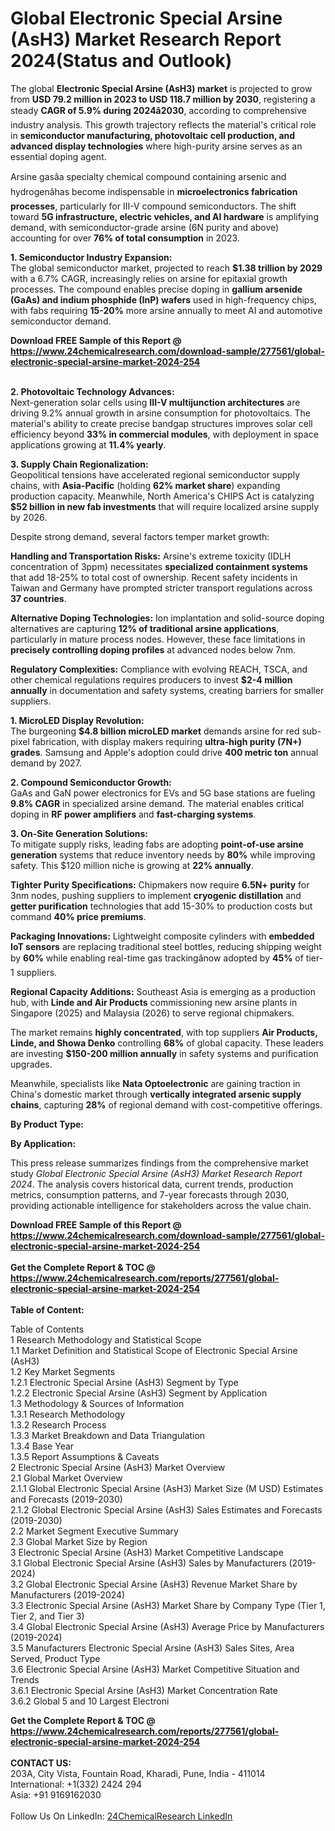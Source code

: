 <h1>Global Electronic Special Arsine (AsH3) Market Research Report 2024(Status and Outlook)</h1><p>The global <strong>Electronic Special Arsine (AsH3) market</strong> is projected to grow from <strong>USD 79.2 million in 2023 to USD 118.7 million by 2030</strong>, registering a steady <strong>CAGR of 5.9% during 2024â2030</strong>, according to comprehensive industry analysis. This growth trajectory reflects the material's critical role in <strong>semiconductor manufacturing, photovoltaic cell production, and advanced display technologies</strong> where high-purity arsine serves as an essential doping agent.</p><p>Arsine gasâa specialty chemical compound containing arsenic and hydrogenâhas become indispensable in <strong>microelectronics fabrication processes</strong>, particularly for III-V compound semiconductors. The shift toward <strong>5G infrastructure, electric vehicles, and AI hardware</strong> is amplifying demand, with semiconductor-grade arsine (6N purity and above) accounting for over <strong>76% of total consumption</strong> in 2023.</p><p><strong>1. Semiconductor Industry Expansion:</strong><br>
The global semiconductor market, projected to reach <strong>$1.38 trillion by 2029</strong> with a 6.7% CAGR, increasingly relies on arsine for epitaxial growth processes. The compound enables precise doping in <strong>gallium arsenide (GaAs) and indium phosphide (InP) wafers</strong> used in high-frequency chips, with fabs requiring <strong>15-20%</strong> more arsine annually to meet AI and automotive semiconductor demand.</p><div><b>Download FREE Sample of this Report @ 
            <a href="https://www.24chemicalresearch.com/download-sample/277561/global-electronic-special-arsine-market-2024-254">
            https://www.24chemicalresearch.com/download-sample/277561/global-electronic-special-arsine-market-2024-254</a></b></div><br><p><strong>2. Photovoltaic Technology Advances:</strong><br>
Next-generation solar cells using <strong>III-V multijunction architectures</strong> are driving 9.2% annual growth in arsine consumption for photovoltaics. The material's ability to create precise bandgap structures improves solar cell efficiency beyond <strong>33% in commercial modules</strong>, with deployment in space applications growing at <strong>11.4% yearly</strong>.</p><p><strong>3. Supply Chain Regionalization:</strong><br>
Geopolitical tensions have accelerated regional semiconductor supply chains, with <strong>Asia-Pacific</strong> (holding <strong>62% market share</strong>) expanding production capacity. Meanwhile, North America's CHIPS Act is catalyzing <strong>$52 billion in new fab investments</strong> that will require localized arsine supply by 2026.</p><p>Despite strong demand, several factors temper market growth:</p><p><strong>Handling and Transportation Risks:</strong> Arsine's extreme toxicity (IDLH concentration of 3ppm) necessitates <strong>specialized containment systems</strong> that add 18-25% to total cost of ownership. Recent safety incidents in Taiwan and Germany have prompted stricter transport regulations across <strong>37 countries</strong>.</p><p><strong>Alternative Doping Technologies:</strong> Ion implantation and solid-source doping alternatives are capturing <strong>12% of traditional arsine applications</strong>, particularly in mature process nodes. However, these face limitations in <strong>precisely controlling doping profiles</strong> at advanced nodes below 7nm.</p><p><strong>Regulatory Complexities:</strong> Compliance with evolving REACH, TSCA, and other chemical regulations requires producers to invest <strong>$2-4 million annually</strong> in documentation and safety systems, creating barriers for smaller suppliers.</p><p><strong>1. MicroLED Display Revolution:</strong><br>
The burgeoning <strong>$4.8 billion microLED market</strong> demands arsine for red sub-pixel fabrication, with display makers requiring <strong>ultra-high purity (7N+) grades</strong>. Samsung and Apple's adoption could drive <strong>400 metric ton</strong> annual demand by 2027.</p><p><strong>2. Compound Semiconductor Growth:</strong><br>
GaAs and GaN power electronics for EVs and 5G base stations are fueling <strong>9.8% CAGR</strong> in specialized arsine demand. The material enables critical doping in <strong>RF power amplifiers</strong> and <strong>fast-charging systems</strong>.</p><p><strong>3. On-Site Generation Solutions:</strong><br>
To mitigate supply risks, leading fabs are adopting <strong>point-of-use arsine generation</strong> systems that reduce inventory needs by <strong>80%</strong> while improving safety. This $120 million niche is growing at <strong>22% annually</strong>.</p><p><strong>Tighter Purity Specifications:</strong> Chipmakers now require <strong>6.5N+ purity</strong> for 3nm nodes, pushing suppliers to implement <strong>cryogenic distillation</strong> and <strong>getter purification</strong> technologies that add 15-30% to production costs but command <strong>40% price premiums</strong>.</p><p><strong>Packaging Innovations:</strong> Lightweight composite cylinders with <strong>embedded IoT sensors</strong> are replacing traditional steel bottles, reducing shipping weight by <strong>60%</strong> while enabling real-time gas trackingânow adopted by <strong>45%</strong> of tier-1 suppliers.</p><p><strong>Regional Capacity Additions:</strong> Southeast Asia is emerging as a production hub, with <strong>Linde and Air Products</strong> commissioning new arsine plants in Singapore (2025) and Malaysia (2026) to serve regional chipmakers.</p><p>The market remains <strong>highly concentrated</strong>, with top suppliers <strong>Air Products, Linde, and Showa Denko</strong> controlling <strong>68%</strong> of global capacity. These leaders are investing <strong>$150-200 million annually</strong> in safety systems and purification upgrades.</p><p>Meanwhile, specialists like <strong>Nata Optoelectronic</strong> are gaining traction in China's domestic market through <strong>vertically integrated arsenic supply chains</strong>, capturing <strong>28%</strong> of regional demand with cost-competitive offerings.</p><p><strong>By Product Type:</strong></p><p><strong>By Application:</strong></p><p>This press release summarizes findings from the comprehensive market study <em>Global Electronic Special Arsine (AsH3) Market Research Report 2024</em>. The analysis covers historical data, current trends, production metrics, consumption patterns, and 7-year forecasts through 2030, providing actionable intelligence for stakeholders across the value chain.</p><div><b>Download FREE Sample of this Report @ 
            <a href="https://www.24chemicalresearch.com/download-sample/277561/global-electronic-special-arsine-market-2024-254">
            https://www.24chemicalresearch.com/download-sample/277561/global-electronic-special-arsine-market-2024-254</a></b></div><br><div><b>Get the Complete Report & TOC @ 
            <a href="https://www.24chemicalresearch.com/reports/277561/global-electronic-special-arsine-market-2024-254">
            https://www.24chemicalresearch.com/reports/277561/global-electronic-special-arsine-market-2024-254</a></b></div><br>
            <b>Table of Content:</b><p>Table of Contents<br />
1 Research Methodology and Statistical Scope<br />
1.1 Market Definition and Statistical Scope of Electronic Special Arsine (AsH3)<br />
1.2 Key Market Segments<br />
1.2.1 Electronic Special Arsine (AsH3) Segment by Type<br />
1.2.2 Electronic Special Arsine (AsH3) Segment by Application<br />
1.3 Methodology & Sources of Information<br />
1.3.1 Research Methodology<br />
1.3.2 Research Process<br />
1.3.3 Market Breakdown and Data Triangulation<br />
1.3.4 Base Year<br />
1.3.5 Report Assumptions & Caveats<br />
2 Electronic Special Arsine (AsH3) Market Overview<br />
2.1 Global Market Overview<br />
2.1.1 Global Electronic Special Arsine (AsH3) Market Size (M USD) Estimates and Forecasts (2019-2030)<br />
2.1.2 Global Electronic Special Arsine (AsH3) Sales Estimates and Forecasts (2019-2030)<br />
2.2 Market Segment Executive Summary<br />
2.3 Global Market Size by Region<br />
3 Electronic Special Arsine (AsH3) Market Competitive Landscape<br />
3.1 Global Electronic Special Arsine (AsH3) Sales by Manufacturers (2019-2024)<br />
3.2 Global Electronic Special Arsine (AsH3) Revenue Market Share by Manufacturers (2019-2024)<br />
3.3 Electronic Special Arsine (AsH3) Market Share by Company Type (Tier 1, Tier 2, and Tier 3)<br />
3.4 Global Electronic Special Arsine (AsH3) Average Price by Manufacturers (2019-2024)<br />
3.5 Manufacturers Electronic Special Arsine (AsH3) Sales Sites, Area Served, Product Type<br />
3.6 Electronic Special Arsine (AsH3) Market Competitive Situation and Trends<br />
3.6.1 Electronic Special Arsine (AsH3) Market Concentration Rate<br />
3.6.2 Global 5 and 10 Largest Electroni</p><div><b>Get the Complete Report & TOC @ 
            <a href="https://www.24chemicalresearch.com/reports/277561/global-electronic-special-arsine-market-2024-254">
            https://www.24chemicalresearch.com/reports/277561/global-electronic-special-arsine-market-2024-254</a></b></div><br><b>CONTACT US:</b><br>
            203A, City Vista, Fountain Road, Kharadi, Pune, India - 411014<br>
            International: +1(332) 2424 294<br>
            Asia: +91 9169162030 <br><br>
            Follow Us On LinkedIn: <a href="https://www.linkedin.com/company/24chemicalresearch/">24ChemicalResearch LinkedIn</a>